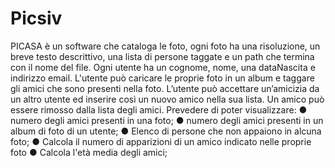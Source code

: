# Picsiv



PICASA è un software che cataloga le foto, ogni foto ha una risoluzione, un
breve testo descrittivo, una lista di persone taggate e un path che termina con il
nome del file.
Ogni utente ha un cognome, nome, una dataNascita e indirizzo email.
L'utente può caricare le proprie foto in un album e taggare gli amici che sono
presenti nella foto.
L’utente può accettare un’amicizia da un altro utente ed inserire così un nuovo
amico nella sua lista. Un amico può essere rimosso dalla lista degli amici.
Prevedere di poter visualizzare:
● numero degli amici presenti in una foto;
● numero degli amici presenti in un album di foto di un utente;
● Elenco di persone che non appaiono in alcuna foto;
● Calcola il numero di apparizioni di un amico indicato
nelle proprie foto
● Calcola l'età media degli amici; 


